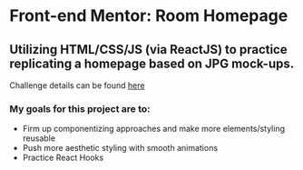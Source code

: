 # Front-end Mentor: Room Homepage

## Utilizing HTML/CSS/JS (via ReactJS) to practice replicating a homepage based on JPG mock-ups.

Challenge details can be found [here](https://www.frontendmentor.io/challenges/room-homepage-BtdBY_ENq)

### My goals for this project are to:

- Firm up componentizing approaches and make more elements/styling reusable
- Push more aesthetic styling with smooth animations
- Practice React Hooks
